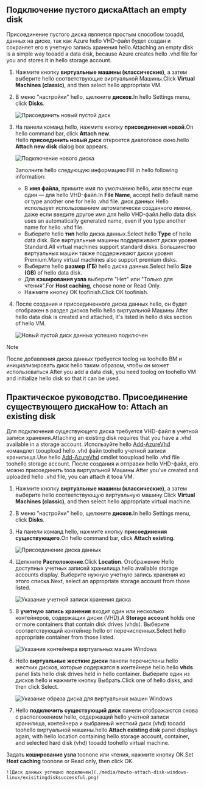 


## <a name="attach-an-empty-disk"></a><span data-ttu-id="36c35-101">Подключение пустого диска</span><span class="sxs-lookup"><span data-stu-id="36c35-101">Attach an empty disk</span></span>
<span data-ttu-id="36c35-102">Присоединение пустого диска является простым способом tooadd, данных на диске, так как Azure hello VHD-файл будет создан и сохраняет его в учетную запись хранения hello.</span><span class="sxs-lookup"><span data-stu-id="36c35-102">Attaching an empty disk is a simple way tooadd a data disk, because Azure creates hello .vhd file for you and stores it in hello storage account.</span></span>

1. <span data-ttu-id="36c35-103">Нажмите кнопку **виртуальные машины (классические)**, а затем выберите hello соответствующие виртуальной Машины.</span><span class="sxs-lookup"><span data-stu-id="36c35-103">Click **Virtual Machines (classic)**, and then select hello appropriate VM.</span></span>

2. <span data-ttu-id="36c35-104">В меню "настройки" hello, щелкните **дисков**.</span><span class="sxs-lookup"><span data-stu-id="36c35-104">In hello Settings menu, click **Disks**.</span></span>

   ![Присоединить новый пустой диск](./media/howto-attach-disk-windows-linux/menudisksattachnew.png)

3. <span data-ttu-id="36c35-106">На панели команд hello, нажмите кнопку **присоединения новой**.</span><span class="sxs-lookup"><span data-stu-id="36c35-106">On hello command bar, click **Attach new**.</span></span>  
    <span data-ttu-id="36c35-107">Hello **присоединить новый диск** откроется диалоговое окно.</span><span class="sxs-lookup"><span data-stu-id="36c35-107">hello **Attach new disk** dialog box appears.</span></span>

    ![Подключение нового диска](./media/howto-attach-disk-windows-linux/newdiskdetail.png)

    <span data-ttu-id="36c35-109">Заполните hello следующую информацию:</span><span class="sxs-lookup"><span data-stu-id="36c35-109">Fill in hello following information:</span></span>
    - <span data-ttu-id="36c35-110">В **имя файла**, примите имя по умолчанию hello, или ввести еще один — для hello VHD-файл.</span><span class="sxs-lookup"><span data-stu-id="36c35-110">In **File Name**, accept hello default name or type another one for hello .vhd file.</span></span> <span data-ttu-id="36c35-111">диск данных Hello использует использованием автоматически созданного имени, даже если введите другое имя для hello VHD-файл.</span><span class="sxs-lookup"><span data-stu-id="36c35-111">hello data disk uses an automatically generated name, even if you type another name for hello .vhd file.</span></span>
    - <span data-ttu-id="36c35-112">Выберите hello **тип** hello диска данных.</span><span class="sxs-lookup"><span data-stu-id="36c35-112">Select hello **Type** of hello data disk.</span></span> <span data-ttu-id="36c35-113">Все виртуальные машины поддерживают диски уровня Standard.</span><span class="sxs-lookup"><span data-stu-id="36c35-113">All virtual machines support standard disks.</span></span> <span data-ttu-id="36c35-114">Большинство виртуальных машин также поддерживают диски уровня Premium.</span><span class="sxs-lookup"><span data-stu-id="36c35-114">Many virtual machines also support premium disks.</span></span>
    - <span data-ttu-id="36c35-115">Выберите hello **размер (ГБ)** hello диска данных.</span><span class="sxs-lookup"><span data-stu-id="36c35-115">Select hello **Size (GB)** of hello data disk.</span></span>
    - <span data-ttu-id="36c35-116">Для **кэширования узла** выберите "Нет" или "Только для чтения".</span><span class="sxs-lookup"><span data-stu-id="36c35-116">For **Host caching**, choose none or Read Only.</span></span>
    - <span data-ttu-id="36c35-117">Нажмите кнопку ОК toofinish.</span><span class="sxs-lookup"><span data-stu-id="36c35-117">Click OK toofinish.</span></span>

4. <span data-ttu-id="36c35-118">После создания и присоединенного диска данных hello, он будет отображен в раздел дисков hello hello виртуальной Машины.</span><span class="sxs-lookup"><span data-stu-id="36c35-118">After hello data disk is created and attached, it's listed in hello disks section of hello VM.</span></span>

   ![Новый пустой диск данных успешно подключен](./media/howto-attach-disk-windows-linux/newdiskemptysuccessful.png)

> [!NOTE]
> <span data-ttu-id="36c35-120">После добавления диска данных требуется toolog на toohello ВМ и инициализировать диск hello таким образом, чтобы он может использоваться.</span><span class="sxs-lookup"><span data-stu-id="36c35-120">After you add a data disk, you need toolog on toohello VM and initialize hello disk so that it can be used.</span></span>

## <a name="how-to-attach-an-existing-disk"></a><span data-ttu-id="36c35-121">Практическое руководство. Присоединение существующего диска</span><span class="sxs-lookup"><span data-stu-id="36c35-121">How to: Attach an existing disk</span></span>
<span data-ttu-id="36c35-122">Для подключения существующего диска требуется VHD-файл в учетной записи хранения.</span><span class="sxs-lookup"><span data-stu-id="36c35-122">Attaching an existing disk requires that you have a .vhd available in a storage account.</span></span> <span data-ttu-id="36c35-123">Используйте hello [Add-AzureVhd](https://msdn.microsoft.com/library/azure/dn495173.aspx) командлет tooupload hello .vhd файл toohello учетной записи хранилища.</span><span class="sxs-lookup"><span data-stu-id="36c35-123">Use hello [Add-AzureVhd](https://msdn.microsoft.com/library/azure/dn495173.aspx) cmdlet tooupload hello .vhd file toohello storage account.</span></span> <span data-ttu-id="36c35-124">После создания и отправки hello VHD-файл, его можно присоединить tooa виртуальной Машины.</span><span class="sxs-lookup"><span data-stu-id="36c35-124">After you've created and uploaded hello .vhd file, you can attach it tooa VM.</span></span>

1. <span data-ttu-id="36c35-125">Нажмите кнопку **виртуальные машины (классические)**, а затем выберите hello соответствующую виртуальную машину.</span><span class="sxs-lookup"><span data-stu-id="36c35-125">Click **Virtual Machines (classic)**, and then select hello appropriate virtual machine.</span></span>

2. <span data-ttu-id="36c35-126">В меню "настройки" hello, щелкните **дисков**.</span><span class="sxs-lookup"><span data-stu-id="36c35-126">In hello Settings menu, click **Disks**.</span></span>

3. <span data-ttu-id="36c35-127">На панели команд hello, нажмите кнопку **присоединения существующего**.</span><span class="sxs-lookup"><span data-stu-id="36c35-127">On hello command bar, click **Attach existing**.</span></span>

    ![Присоединение диска данных](./media/howto-attach-disk-windows-linux/menudisksattachexisting.png)

4. <span data-ttu-id="36c35-129">Щелкните **Расположение**.</span><span class="sxs-lookup"><span data-stu-id="36c35-129">Click **Location**.</span></span> <span data-ttu-id="36c35-130">Отображение Hello доступных учетных записей хранилища.</span><span class="sxs-lookup"><span data-stu-id="36c35-130">hello available storage accounts display.</span></span> <span data-ttu-id="36c35-131">Выберите нужную учетную запись хранения из этого списка.</span><span class="sxs-lookup"><span data-stu-id="36c35-131">Next, select an appropriate storage account from those listed.</span></span>

    ![Указание учетной записи хранения диска](./media/howto-attach-disk-windows-linux/existdiskstorageaccounts.png)

5. <span data-ttu-id="36c35-133">В **учетную запись хранения** входит один или несколько контейнеров, содержащих диски (VHD).</span><span class="sxs-lookup"><span data-stu-id="36c35-133">A **Storage account** holds one or more containers that contain disk drives (vhds).</span></span> <span data-ttu-id="36c35-134">Выберите соответствующий контейнер hello от перечисленных.</span><span class="sxs-lookup"><span data-stu-id="36c35-134">Select hello appropriate container from those listed.</span></span>

    ![Указание контейнера виртуальных машин Windows](./media/howto-attach-disk-windows-linux/existdiskcontainers.png)

6. <span data-ttu-id="36c35-136">Hello **виртуальные жесткие диски** панели перечислены hello жестких дисков, которые содержатся в контейнере hello.</span><span class="sxs-lookup"><span data-stu-id="36c35-136">hello **vhds** panel lists hello disk drives held in hello container.</span></span> <span data-ttu-id="36c35-137">Выберите один из дисков hello и нажмите кнопку Выбрать.</span><span class="sxs-lookup"><span data-stu-id="36c35-137">Click one of hello disks, and then click Select.</span></span>

    ![Указание образа диска для виртуальных машин Windows](./media/howto-attach-disk-windows-linux/existdiskvhds.png)

7. <span data-ttu-id="36c35-139">Hello **подключить существующий диск** панели отображаются снова с расположением hello, содержащий hello учетной записи хранилища, контейнера и выбранный жесткий диск (vhd) tooadd toohello виртуальной машины.</span><span class="sxs-lookup"><span data-stu-id="36c35-139">hello **Attach existing disk** panel displays again, with hello location containing hello storage account, container, and selected hard disk (vhd) tooadd toohello virtual machine.</span></span>

  <span data-ttu-id="36c35-140">Задать **кэширование узла** toonone или чтения, нажмите кнопку ОК.</span><span class="sxs-lookup"><span data-stu-id="36c35-140">Set **Host caching** toonone or Read only, then click OK.</span></span>

    ![Диск данных успешно подключен](./media/howto-attach-disk-windows-linux/exisitingdisksuccessful.png)
